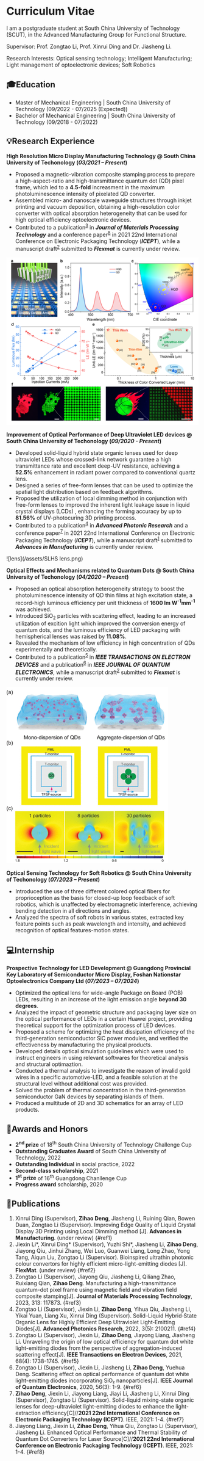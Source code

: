 # Curriculum Vitae

I am a postgraduate student at South China University of Technology (SCUT), in the Advanced Manufacturing Group for Functional Structure. 

Supervisor: Prof. Zongtao Li, Prof. Xinrui Ding and Dr. Jiasheng Li.

Research Interests: Optical sensing technology; Intelligent Manufacturing; Light management of optoelectronic devices; Soft Robotics

## 🎓Education							       		
  - Master of Mechanical Engineering	| South China University of Technology (09/2022 - 07/2025 (Expected))	 			        		
  - Bachelor of Mechanical Engineering  | South China University of Technology (09/2018 - 07/2022)

## 💡Research Experience
**High Resolution Micro Display Manufacturing Technology @ South China University of Techonology (_03/2021 – Present_)**
- Proposed a magnetic-vibration composite stamping process to prepare a high-aspect-ratio and high-transmittance quantum dot (QD) pixel frame, which led to a **4.5-fold** increasment in the maximum photoluminescence intensity of pixelated QD converter.
- Assembled micro- and nanoscale waveguide structures through inkjet printing and vacuum deposition, obtaining a high-resolution color converter with optical absorption heterogeneity that can be used for high optical efficiency optoelectronic devices.
- Contributed to a publication<sup>[3]</sup> in **_Journal of Materials Processing Technology_** and a conference paper<sup>[8]</sup> in 2021 22nd International Conference on Electronic Packaging Technology (**_ICEPT_**), while a manuscript draft<sup>[2]</sup> submitted to **_Flexmat_** is currently under review.

![AAM converter](/assets/AAM.png)

**Improvement of Optical Performance of Deep Ultraviolet LED devices @ South China University of Techonology (_09/2020 - Present_)**
- Developed solid-liquid hybrid state organic lenses used for deep ultraviolet LEDs whose crossed-link network guarantee a high transmittance rate and excellent deep-UV resistance, achieving a **52.5%** enhancement in radiant power compared to conventional quartz lens.
- Designed a series of free-form lenses that can be used to optimize the spatial light distribution based on feedback algorithms.
- Proposed the utilization of local dimming method in conjunction with free-form lenses to improved the inherent light leakage issue in liquid crystal displays (LCDs) , enhancing the forming accuracy by up to **81.56%** of UV-photocuring 3D printing process.
- Contributed to a publication<sup>[4]</sup> in **_Advanced Photonic Research_** and a conference paper<sup>[7]</sup> in 2021 22nd International Conference on Electronic Packaging Technology (**_ICEPT_**), while a manuscript draft<sup>[1]</sup> submitted to **_Advances in Manufacturing_** is currently under review.

![lens](/assets/SLHS lens.png)

**Optical Effects and Mechanisms related to Quantum Dots @ South China University of Techonology (_04/2020 – Present_)**
- Proposed an optical absorption heterogeneity strategy to boost the photoluminescence intensity of QD thin films at high excitation state, a record-high luminous efficiency per unit thickness of **1600 lm W<sup>-1</sup>mm<sup>-1</sup>** was achieved.
- Introduced SiO<sub>2</sub> particles with scattering effect, leading to an increased utilization of excition light which improved the conversion energy of quantum dots, and the luminous efficiency of LED packaging with hemispherical lenses was raised by **11.08%**.
- Revealed the mechanism of low efficiency in high concentration of QDs experimentally and theoretically.
- Contributed to a publication<sup>[5]</sup> in **_IEEE TRANSACTIONS ON ELECTRON DEVICES_** and a publication<sup>[6]</sup> in **_IEEE JOURNAL OF QUANTUM ELECTRONICS_**, while a manuscript draft<sup>[2]</sup> submitted to **_Flexmat_** is currently under review.

![AIS](/assets/AIS.png)

**Optical Sensing Technology for Soft Robotics @ South China University of Techonology (_07/2023 – Present_)**
- Introduced the use of three different colored optical fibers for proprioception as the basis for closed-up loop feedback of soft robotics, which is unaffected by electromagnetic interference, achieving bending detection in all directions and angles.
- Analyzed the spectra of soft robots in various states, extracted key feature points such as peak wavelength and intensity, and achieved recognition of optical features-motion states.

## 💻Internship
**Prospective Technology for LED Development @ Guangdong Provincial Key Laboratory of Semiconductor Micro Display, Foshan Nationstar Optoelectronics Company Ltd (_07/2023 – 07/2024_)**
- Optimized the optical lens for wide-angle Package on Board (POB) LEDs, resulting in an increase of the light emission angle **beyond 30 degrees**.
- Analyzed the impact of geometric structure and packaging layer size on the optical performance of LEDs in a certain Huawei project, providing theoretical support for the optimization process of LED devices.
- Proposed a scheme for optimizing the heat dissipation efficiency of the third-generation semiconductor SiC power modules, and verified the effectiveness by manufacturing the physical products.
- Developed details optical simulation guidelines which were used to instruct engineers in using relevant softwares for theoretical analysis and structural optimaztion.
- Conducted a thermal analysis to investigate the reason of invalid gold wires in a specific automotive-LED, and a feasible solution at the structural level without additional cost was provided.
- Solved the problem of thermal concentration in the third-generation semiconductor GaN devices by separating islands of them.
- Produced a multitude of 2D and 3D schematics for an array of LED products.

## 🏅Awards and Honors
- **2<sup>nd</sup> prize** of 18<sup>th</sup> South China University of Technology Challenge Cup
- **Outstanding Graduates Award** of South China University of Technology, 2022
- **Outstanding Individual** in social practice, 2022
- **Second-class scholarship**, 2021
- **1<sup>st</sup> prize** of 16<sup>th</sup> Guangdong Chanllenge Cup
- **Progress award** scholarship, 2020

## 📝Publications
1. Xinrui Ding (Supervisor), **Zihao Deng**, Jiasheng Li, Ruining Qian, Bowen Duan, Zongtao Li (Supervisor). Improving Edge Quality of Liquid Crystal Display 3D Printing using Local Dimming method [J]. **Advances in Manufacturing**. (under review) {#ref1}
2. Jiexin Li*, Xinrui Ding* (Supervisor), Yuzhi Shi*, Jiasheng Li, **Zihao Deng**, Jiayong Qiu, Jinhui Zhang, Wei Luo, Guanwei Liang, Long Zhao, Yong Tang, Aiqun Liu, Zongtao Li (Supervisor). Bioinspired ultrathin photonic colour convertors for highly efficient micro-light-emitting diodes [J]. **FlexMat**. (under review) {#ref2}
3. Zongtao Li (Supervisor), Jiayong Qiu, Jiasheng Li, Qiliang Zhao, Ruixiang Qian, **Zihao Deng**. Manufacturing a high-transmittance quantum-dot pixel frame using magnetic field and vibration field composite stamping[J]. **Journal of Materials Processing Technology**, 2023, 313: 117873. {#ref3}
4. Zongtao Li (Supervisor), Jiexin Li, **Zihao Deng**, Yihua Qiu, Jiasheng Li, Yikai Yuan, Liang Xu, Xinrui Ding (Supervisor). Solid–Liquid Hybrid‐State Organic Lens for Highly Efficient Deep Ultraviolet Light‐Emitting Diodes[J]. **Advanced Photonics Research**, 2022, 3(5): 2100211. {#ref4}
5. Zongtao Li (Supervisor), Jiexin Li, **Zihao Deng**, Jiayong Liang, Jiasheng Li. Unraveling the origin of low optical efficiency for quantum dot white light-emitting diodes from the perspective of aggregation-induced scattering effect[J]. **IEEE Transactions on Electron Devices**, 2021, 68(4): 1738-1745. {#ref5}
6. Zongtao Li (Supervisor), Jiexin Li, Jiasheng Li, **Zihao Deng**, Yuehua Deng. Scattering effect on optical performance of quantum dot white light-emitting diodes incorporating SiO₂ nanoparticles[J]. **IEEE Journal of Quantum Electronics**, 2020, 56(3): 1-9. {#ref6}
7. **Zihao Deng**, Jiexin Li, Jiayong Liang, Jiayi Li, Jiasheng Li, Xinrui Ding (Supervisor), Zongtao Li (Supervisor). Solid-liquid mixing-state organic lenses for deep-ultraviolet light-emitting diodes to enhance the light-extraction efficiency[C]//**2021 22nd International Conference on Electronic Packaging Technology (ICEPT)**. IEEE, 2021: 1-4. {#ref7}
8. Jiayong Liang, Jiexin Li, **Zihao Deng**, Yihua Qiu, Zongtao Li (Supervisor), Jiasheng Li. Enhanced Optical Performance and Thermal Stability of Quantum Dot Converters for Laser Source[C]//**2021 22nd International Conference on Electronic Packaging Technology (ICEPT)**. IEEE, 2021: 1-4. {#ref8}

[1]: #ref1
[2]: #ref2
[3]: #ref3
[4]: #ref4
[5]: #ref5
[6]: #ref6
[7]: #ref7
[8]: #ref8
